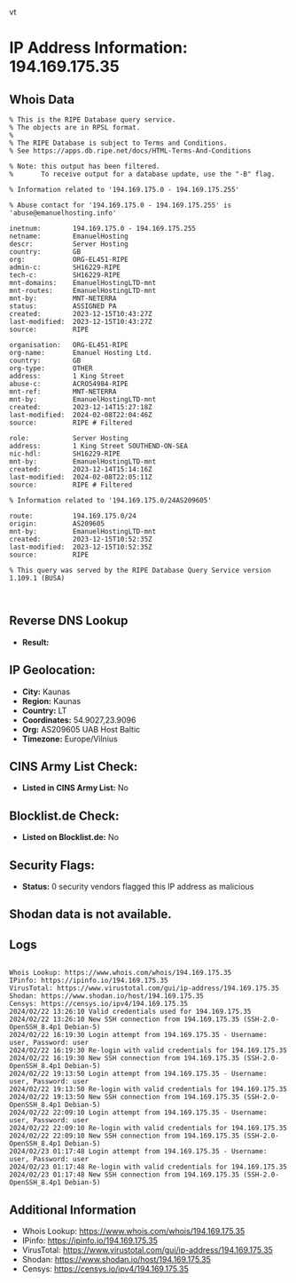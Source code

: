 vt
# IP Address Information: 194.169.175.35

## Whois Data
```
% This is the RIPE Database query service.
% The objects are in RPSL format.
%
% The RIPE Database is subject to Terms and Conditions.
% See https://apps.db.ripe.net/docs/HTML-Terms-And-Conditions

% Note: this output has been filtered.
%       To receive output for a database update, use the "-B" flag.

% Information related to '194.169.175.0 - 194.169.175.255'

% Abuse contact for '194.169.175.0 - 194.169.175.255' is 'abuse@emanuelhosting.info'

inetnum:        194.169.175.0 - 194.169.175.255
netname:        EmanuelHosting
descr:          Server Hosting
country:        GB
org:            ORG-EL451-RIPE
admin-c:        SH16229-RIPE
tech-c:         SH16229-RIPE
mnt-domains:    EmanuelHostingLTD-mnt
mnt-routes:     EmanuelHostingLTD-mnt
mnt-by:         MNT-NETERRA
status:         ASSIGNED PA
created:        2023-12-15T10:43:27Z
last-modified:  2023-12-15T10:43:27Z
source:         RIPE

organisation:   ORG-EL451-RIPE
org-name:       Emanuel Hosting Ltd.
country:        GB
org-type:       OTHER
address:        1 King Street
abuse-c:        ACRO54984-RIPE
mnt-ref:        MNT-NETERRA
mnt-by:         EmanuelHostingLTD-mnt
created:        2023-12-14T15:27:18Z
last-modified:  2024-02-08T22:04:46Z
source:         RIPE # Filtered

role:           Server Hosting
address:        1 King Street SOUTHEND-ON-SEA
nic-hdl:        SH16229-RIPE
mnt-by:         EmanuelHostingLTD-mnt
created:        2023-12-14T15:14:16Z
last-modified:  2024-02-08T22:05:11Z
source:         RIPE # Filtered

% Information related to '194.169.175.0/24AS209605'

route:          194.169.175.0/24
origin:         AS209605
mnt-by:         EmanuelHostingLTD-mnt
created:        2023-12-15T10:52:35Z
last-modified:  2023-12-15T10:52:35Z
source:         RIPE

% This query was served by the RIPE Database Query Service version 1.109.1 (BUSA)



```
## Reverse DNS Lookup
- **Result:** 

## IP Geolocation:
- **City:** Kaunas
- **Region:** Kaunas
- **Country:** LT
- **Coordinates:** 54.9027,23.9096
- **Org:** AS209605 UAB Host Baltic
- **Timezone:** Europe/Vilnius

## CINS Army List Check:
- **Listed in CINS Army List:** 
No

## Blocklist.de Check:
- **Listed on Blocklist.de:** 
No

## Security Flags:
- **Status:** 0 security vendors flagged this IP address as malicious

## Shodan data is not available.

## Logs
```

Whois Lookup: https://www.whois.com/whois/194.169.175.35
IPinfo: https://ipinfo.io/194.169.175.35
VirusTotal: https://www.virustotal.com/gui/ip-address/194.169.175.35
Shodan: https://www.shodan.io/host/194.169.175.35
Censys: https://censys.io/ipv4/194.169.175.35
2024/02/22 13:26:10 Valid credentials used for 194.169.175.35
2024/02/22 13:26:10 New SSH connection from 194.169.175.35 (SSH-2.0-OpenSSH_8.4p1 Debian-5)
2024/02/22 16:19:30 Login attempt from 194.169.175.35 - Username: user, Password: user
2024/02/22 16:19:30 Re-login with valid credentials for 194.169.175.35
2024/02/22 16:19:30 New SSH connection from 194.169.175.35 (SSH-2.0-OpenSSH_8.4p1 Debian-5)
2024/02/22 19:13:50 Login attempt from 194.169.175.35 - Username: user, Password: user
2024/02/22 19:13:50 Re-login with valid credentials for 194.169.175.35
2024/02/22 19:13:50 New SSH connection from 194.169.175.35 (SSH-2.0-OpenSSH_8.4p1 Debian-5)
2024/02/22 22:09:10 Login attempt from 194.169.175.35 - Username: user, Password: user
2024/02/22 22:09:10 Re-login with valid credentials for 194.169.175.35
2024/02/22 22:09:10 New SSH connection from 194.169.175.35 (SSH-2.0-OpenSSH_8.4p1 Debian-5)
2024/02/23 01:17:48 Login attempt from 194.169.175.35 - Username: user, Password: user
2024/02/23 01:17:48 Re-login with valid credentials for 194.169.175.35
2024/02/23 01:17:48 New SSH connection from 194.169.175.35 (SSH-2.0-OpenSSH_8.4p1 Debian-5)

```
## Additional Information
- Whois Lookup: https://www.whois.com/whois/194.169.175.35
- IPinfo: https://ipinfo.io/194.169.175.35
- VirusTotal: https://www.virustotal.com/gui/ip-address/194.169.175.35
- Shodan: https://www.shodan.io/host/194.169.175.35
- Censys: https://censys.io/ipv4/194.169.175.35

